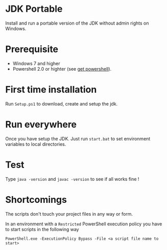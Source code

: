 # JDK Portable
Install and run a portable version of the JDK without admin rights on Windows.

# Prerequisite
 - Windows 7 and higher
 - Powershell 2.0 or highter (see [get powershell](https://github.com/PowerShell/PowerShell#get-powershell)\).

# First time installation
Run ``Setup.ps1`` to download, create and setup the jdk.

# Run everywhere
Once you have setup the JDK. Just run ``start.bat`` to set environment variables to local directories.

# Test
Type ``java -version`` and ``javac -version`` to see if all works fine !

# Shortcomings

The scripts don't touch your project files in any way or form.

In an environment with a ``Restricted`` PowerShell execution policy you have to start scripts in the following way

 ```PowerShell.exe -ExecutionPolicy Bypass -File <a script file name to start>```
